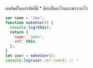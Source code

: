ผลลัพธ์ในบรรทัดที่มี \* มีค่าเป็นอะไรและเพราะอะไร

```js
var name = 'Joe';
function makeUser() {
  console.log(this);
  return {
    name: 'John',
    ref: this,
  };
}
let user = makeUser();
console.log(user.ref.name); // *
```
